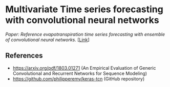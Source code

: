 # Multivariate Time series forecasting with convolutional neural networks

*Paper: Reference evapotranspiration time series forecasting with ensemble of convolutional neural networks.* [[Link](https://www.sciencedirect.com/science/article/abs/pii/S016816992031262X)]


## References
- https://arxiv.org/pdf/1803.01271 (An Empirical Evaluation of Generic Convolutional and Recurrent Networks
for Sequence Modeling)
- https://github.com/philipperemy/keras-tcn (GitHub repository)

